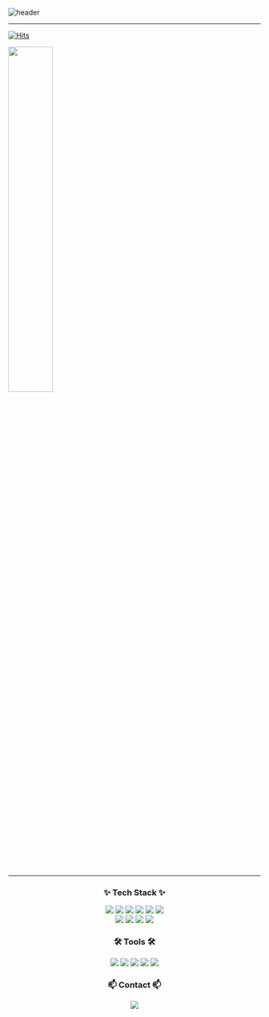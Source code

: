 ![header](https://capsule-render.vercel.app/api?type=waving&color=timeGradient&text=Welcome%20to%20Jiyeon's%20GitHub&animation=twinkling&fontSize=35&fontAlignY=40&fontAlign=70&height=250)

---

[![Hits](https://hits.seeyoufarm.com/api/count/incr/badge.svg?url=https%3A%2F%2Fgithub.com%2FYeoniSon&count_bg=%236AD9CB&title_bg=%23727272&icon=github.svg&icon_color=%23E7E7E7&title=GitHub&edge_flat=false)](https://github.com/YeoniSon)

<a href="s">
  <img src="https://github-readme-stats.vercel.app/api?username=YeoniSon&theme=tokyonight&show_icons=true" width="42%" />
</a>

---
<!-- 내용부분 -->
<h3 align="center">✨ Tech Stack ✨</h3>
<div align="center">
  <img src="http://img.shields.io/badge/JavaScript-COLOR?style=flat&logo=JavaScript&logoColor=white&color=F7DF1E" />
  <img src="http://img.shields.io/badge/Node.js-COLOR?style=flat&logo=Node.js&logoColor=white&color=5FA04E"/>
  <img src="http://img.shields.io/badge/HTML5-COLOR?style=flat&logo=HTML5&logoColor=white&color=E34F26"/>
  <img src="http://img.shields.io/badge/CSS3-COLOR?style=flat&logo=CSS3&logoColor=white&color=1572B6" />
  <img src="https://img.shields.io/badge/Java-007396?style=flat&logo=OpenJDK&logoColor=white"/>
  <img src="http://img.shields.io/badge/Spring-COLOR?style=flat&logo=Spring&logoColor=white&color=6DB33F" />
  <br>
  <img src="http://img.shields.io/badge/SpringBoot-COLOR?style=flat&logo=SpringBoot&logoColor=white&color=6DB33F" />  
  <img src="http://img.shields.io/badge/Pyton-COLOR?style=flat&logo=Python&logoColor=white&color=3776AB" />
  <img src="http://img.shields.io/badge/MariaDB-COLOR?style=flat&logo=MariaDB&logoColor=white&color=003545" />
  <img src="http://img.shields.io/badge/AWS-COLOR?style=flat&logo=amazonwebservices&logoColor=white&color=232F3E" />
  
</div>


<h3 align="center">🛠 Tools 🛠</h3>
<div align="center">
  <img src="http://img.shields.io/badge/GitHub-COLOR?style=flat&logo=github&logoColor=white&color=181717" />
  <img src="http://img.shields.io/badge/Figma-COLOR?style=flat&logo=figma&logoColor=white&color=F24E1E" />
  <img src="http://img.shields.io/badge/IntelliJ-COLOR?style=flat&logo=intellijidea&logoColor=white&color=000000" />
  <img src="http://img.shields.io/badge/VisualStudioCode-Color?style=flat&logo=vscode&logoColor=white&color=40AEF0" />
  <img src="http://img.shields.io/badge/Postman-Color?style=flat&logo=postman&logoColor=white&color=FF6C37" />
</div>

<h3 align="center">📫 Contact 📫</h3>
<div align="center">
  <a href="mailto:sjy8211@gmail.com"><img src="https://img.shields.io/badge/Gmail-d14836?style=flat&logo=Gmail&logoColor=white&link=kimhyein7110@gmail.com"/></a>
</div>

